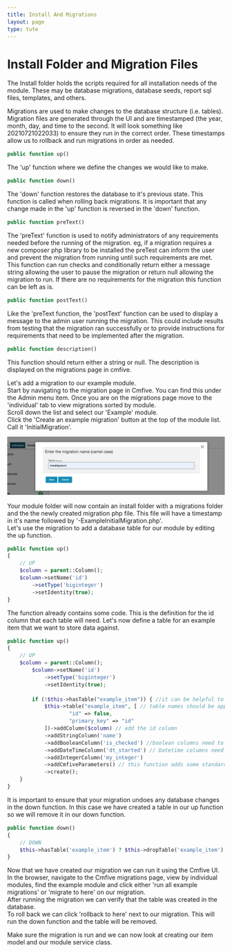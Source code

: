 ```yaml
---
title: Install And Migrations
layout: page
type: tute
---
```


# Install Folder and Migration Files

The Install folder holds the scripts required for all installation needs of the module. These may be database migrations, database seeds, report sql files, templates, and others.

Migrations are used to make changes to the database structure (i.e. tables). Migration files are generated through the UI and are timestamped (the year, month, day, and time to the second. It will look something like 20210721022033) to ensure they run in the correct order. These timestamps allow us to rollback and run migrations in order as needed.

```php
public function up()
```
The 'up' function where we define the changes we would like to make.

```php
public function down()
```
The 'down' function restores the database to it's previous state. This function is called when rolling back migrations. It is important that any change made in the 'up' function is reversed in the 'down' function.

```php
public function preText()
```
The 'preText' function is used to notify administrators of any requirements needed before the running of the migration. eg, if a migration requires a new composer php library to be installed the preTest can inform the user and prevent the migration from running until such requirements are met.  <br />
This function can run checks and conditionally return either a message string allowing the user to pause the migration or return null allowing the migration to run. If there are no requirements for the migration this function can be left as is.

```php
public function postText()
```
Like the 'preText function, the 'postText' function can be used to display a message to the admin user running the migration. This could include results from testing that the migration ran successfully or to provide instructions for requirements that need to be implemented after the migration.

```php
public function description()
```
This function should return either a string or null. The description is displayed on the migrations page in cmfive.

Let's add a migration to our example module.<br />
Start by navigating to the migration page in Cmfive. You can find this under the Admin menu item. Once you are on the migrations page move to the 'individual' tab to view migrations sorted by module.<br />
Scroll down the list and select our 'Example' module.<br />
Click the 'Create an example migration' button at the top of the module list. Call it 'InitialMigration'.

![Initial Migration](/assets/images/initialMigration.png)

Your module folder will now contain an install folder with a migrations folder and the the newly created migration php file. This file will have a timestamp in it's name followed by '-ExampleInitialMigration.php'.<br />
Let's use the migration to add a database table for our module by editing the up function.
```php
public function up()
{
	// UP
	$column = parent::Column();
	$column->setName('id')
		->setType('biginteger')
		->setIdentity(true);
}
```
The function already contains some code. This is the definition for the id column that each table will need. Let's now define a table for an example item that we want to store data against.
```php
public function up()
{
	// UP
	$column = parent::Column();
    	$column->setName('id')
        	->setType('biginteger')
            ->setIdentity(true);

    	if (!$this->hasTable("example_item")) { //it can be helpful to check that the table name is not used
        	$this->table("example_item", [ // table names should be appended with 'ModuleName_'
            		"id" => false,
            		"primary_key" => "id"
        	])->addColumn($column) // add the id column
        	->addStringColumn('name')
        	->addBooleanColumn('is_checked') //boolean columns need to be appended with 'is_'
        	->addDateTimeColumn('dt_started') // Datetime columns need to be appended with 'dt_'
        	->addIntegerColumn('my_integer')
        	->addCmfiveParameters() // this function adds some standard columns used in cmfive. dt_created, dt_modified, creator_id, modifier_id, and is_deleted.
        	->create();
    }
}
```
<!-- Add table prefix, data type, explanation for each column type. Add a few more than what we have above -->
It is important to ensure that your migration undoes any database changes in the down function. In this case we have created a table in our up function so we will remove it in our down function.
```php
public function down()
{
    // DOWN
    $this->hasTable('example_item') ? $this->dropTable('example_item') : null;
}
```
Now that we have created our migration we can run it using the Cmfive UI. <br />
In the browser, navigate to the Cmfive migrations page, view by individual modules, find the example module and click either 'run all example migrations' or 'migrate to here' on our migration.<br />
After running the migration we can verify that the table was created in the database. <br />
To roll back we can click 'rollback to here' next to our migration. This will run the down function and the table will be removed.

Make sure the migration is run and we can now look at creating our item model and our module service class.
